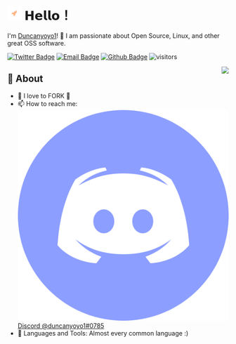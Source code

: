 # <img src="https://raw.githubusercontent.com/duncanyoyo1/duncanyoyo1/master/assets/icon.svg" width="32px"> 𝗛𝗲𝗹𝗹𝗼！ 
I'm [Duncanyoyo1](https://github.com/duncanyoyo1)! 👋 I am passionate about Open Source, Linux, and other great OSS software.

[![Twitter Badge](https://img.shields.io/badge/-Twitter-1da1f2?style=flat-square&labelColor=1da1f2&logo=twitter&logoColor=white&link=https://twitter.com/duncanyoyo1)](https://twitter.com/duncanyoyo1)
[![Email Badge](https://img.shields.io/badge/-Email-c14438?style=flat-square&logo=Gmail&logoColor=white&link=mailto:duncanyoyo1@gmail.com)](mailto:duncanyoyo1@gmail.com)
[![Github Badge](https://img.shields.io/badge/-Github-232323?style=flat-square&logo=Github&logoColor=white&link=https://github.com/duncanyoyo1)](https://github.com/duncanyoyo1)
![visitors](https://visitor-badge.laobi.icu/badge?page_id=duncanyoyo1)

<img align="right" src="https://github-readme-stats.vercel.app/api?username=duncanyoyo1&show_icons=true&hide_border=true&theme=tokyonight">

## 🧐 About

- 🙇 I love to FORK 🍴
- 📫 How to reach me: <img src="https://raw.githubusercontent.com/duncanyoyo1/duncanyoyo1/master/assets/discord-round.svg"><a href="https://discordapp.com/users/281308567695261707">Discord @duncanyoyo1#0785</a>
- 🌱 Languages and Tools: Almost every common language :)